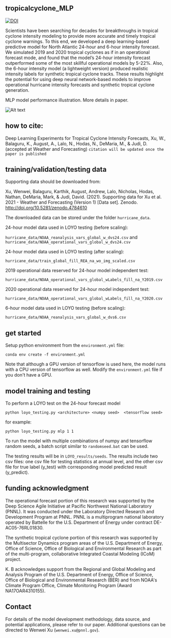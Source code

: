 ## tropicalcyclone_MLP
[![DOI](https://zenodo.org/badge/370519440.svg)](https://zenodo.org/badge/latestdoi/370519440)

Scientists have been searching for decades for breakthroughs in tropical cyclone intensity modeling to provide more accurate and timely tropical cyclone warnings. To this end, we developed a deep learning-based predictive model for North Atlantic 24-hour and 6-hour intensity forecast. We simulated 2019 and 2020 tropical cyclones as if in an operational forecast mode, and found that the model’s 24-hour intensity forecast outperformed some of the most skillful operational models by 5-22%. Also, the 6-hour intensity model (a lightweight version) produced realistic intensity labels for synthetic tropical cyclone tracks. These results highlight the potential for using deep neural network-based models to improve operational hurricane intensity forecasts and synthetic tropical cyclone generation.

MLP model performance illustration. More details in paper.

![Alt text](https://github.com/wenweixu/tropicalcyclone_MLP/blob/main/figs/Fig%202.png)

## how to cite:
Deep Learning Experiments for Tropical Cyclone Intensity Forecasts, Xu, W., Balaguru, K., August, A., Lalo, N., Hodas, N., DeMaria, M., & Judi, D. (accepted at Weather and Forecasting)
`citation will be updated once the paper is published`


## training/validation/testing data
Supporting data should be downloaded from: 

Xu, Wenwei, Balaguru, Karthik, August, Andrew, Lalo, Nicholas, Hodas, Nathan, DeMaria, Mark, & Judi, David. (2021). Supporting data for Xu et al. 2021 - Weather and Forecasting (Version 1) [Data set]. Zenodo. http://doi.org/10.5281/zenodo.4784610

The downloaded data can be stored under the folder `hurricane_data`. 

24-hour model data used in LOYO testing (before scaling):

`hurricane_data/NOAA_reanalysis_vars_global_w_dvs24.csv` 
and
`hurricane_data/NOAA_operational_vars_global_w_dvs24.csv`

24-hour model data used in LOYO testing (after scaling):

`hurricane_data/train_global_fill_REA_na_wo_img_scaled.csv`

2019 operational data reserved for 24-hour model independent test:

`hurricane_data/NOAA_operational_vars_global_wLabels_fill_na_Y2019.csv`

2020 operational data reserved for 24-hour model independent test:

`hurricane_data/NOAA_operational_vars_global_wLabels_fill_na_Y2020.csv`

6-hour model data used in LOYO testing (before scaling):

`hurricane_data/NOAA_reanalysis_vars_global_w_dvs6.csv`


## get started
Setup python environment from the `environment.yml` file:

```conda env create -f environment.yml```

Note that although a GPU version of tensorflow is used here, the model runs with a CPU version of tensorflow as well. Modify the `environment.yml` file if you don't have a GPU.

## model training and testing
To perform a LOYO test on the 24-hour forecast model

```python loyo_testing.py <architecture> <numpy seed>  <tensorflow seed>```

for example:

```python loyo_testing.py mlp 1 1```

To run the model with multiple combinations of numpy and tensorflow random seeds, a batch script similar to `randomseed.bat` can be used.

The testing results will be in `LOYO_results/seeds`. The results include two csv files: one csv file for testing statistics at annual level, and the other csv file for true label (y_test) with corresponding model predicted result (y_predict).


## funding acknowledgment
The operational forecast portion of this research was supported by the Deep Science Agile Initiative at Pacific Northwest National Laboratory (PNNL). It was conducted under the Laboratory Directed Research and Development Program at PNNL. PNNL is a multiprogram national laboratory operated by Battelle for the U.S. Department of Energy under contract DE-AC05-76RL01830.

The synthetic tropical cyclone portion of this research was supported by the Multisector Dynamics program areas of the U.S. Department of Energy, Office of Science, Office of Biological and Environmental Research as part of the multi-program, collaborative Integrated Coastal Modeling (ICoM) project.

K. B acknowledges support from the Regional and Global Modeling and Analysis Program of the U.S. Department of Energy, Office of Science, Office of Biological and Environmental Research (BER) and from NOAA's Climate Program Office, Climate Monitoring Program (Award NA17OAR4310155). 


## Contact
For details of the model development methodology, data source, and potential applications, please refer to our paper. Additional questions can be directed to Wenwei Xu (`wenwei.xu@pnnl.gov`).
